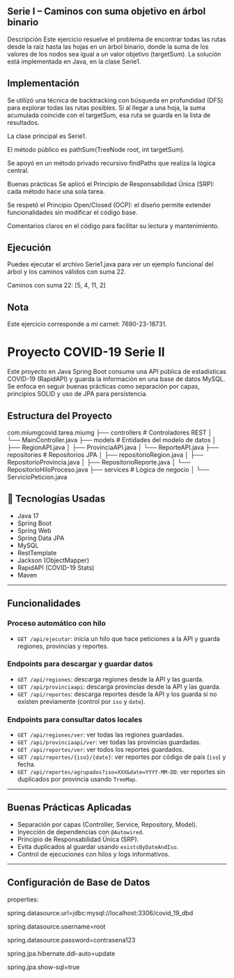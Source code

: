 ##  Serie I – Caminos con suma objetivo en árbol binario
Descripción
Este ejercicio resuelve el problema de encontrar todas las rutas desde la raíz hasta las hojas en un árbol binario, donde la suma de los valores de los nodos sea igual a un valor objetivo (targetSum). La solución está implementada en Java, en la clase Serie1.

##  Implementación
Se utilizó una técnica de backtracking con búsqueda en profundidad (DFS) para explorar todas las rutas posibles. Si al llegar a una hoja, la suma acumulada coincide con el targetSum, esa ruta se guarda en la lista de resultados.

La clase principal es Serie1.

El método público es pathSum(TreeNode root, int targetSum).

Se apoyó en un método privado recursivo findPaths que realiza la lógica central.

Buenas prácticas
Se aplicó el Principio de Responsabilidad Única (SRP): cada método hace una sola tarea.

Se respetó el Principio Open/Closed (OCP): el diseño permite extender funcionalidades sin modificar el código base.

Comentarios claros en el código para facilitar su lectura y mantenimiento.

##  Ejecución
Puedes ejecutar el archivo Serie1.java para ver un ejemplo funcional del árbol y los caminos válidos con suma 22.

Caminos con suma 22:
[5, 4, 11, 2]
##  Nota
Este ejercicio corresponde a mi carnet: 7690-23-18731.

# Proyecto COVID-19 Serie ll

Este proyecto en Java Spring Boot consume una API pública de estadísticas COVID-19 (RapidAPI) y guarda la información en una base de datos MySQL. Se enfoca en seguir buenas prácticas como separación por capas, principios SOLID y uso de JPA para persistencia.



##  Estructura del Proyecto

com.miumgcovid.tarea.miumg
├── controllers # Controladores REST
│ └── MainController.java
├── models # Entidades del modelo de datos
│ ├── RegionAPI.java
│ ├── ProvinciaAPI.java
│ └── ReporteAPI.java
├── repositories # Repositorios JPA
│ ├── repositorioRegion.java
│ ├── RepositorioProvincia.java
│ ├── RepositorioReporte.java
│ └── RepositorioHiloProceso.java
├── services # Lógica de negocio
│ └── ServicioPeticion.java





## 🔧 Tecnologías Usadas

- Java 17
- Spring Boot
- Spring Web
- Spring Data JPA
- MySQL
- RestTemplate
- Jackson (ObjectMapper)
- RapidAPI (COVID-19 Stats)
- Maven

---

##  Funcionalidades

###  Proceso automático con hilo
- `GET /api/ejecutar`: inicia un hilo que hace peticiones a la API y guarda regiones, provincias y reportes.

###  Endpoints para descargar y guardar datos
- `GET /api/regiones`: descarga regiones desde la API y las guarda.
- `GET /api/provinciaapi`: descarga provincias desde la API y las guarda.
- `GET /api/reportes`: descarga reportes desde la API y los guarda si no existen previamente (control por `iso` y `date`).

###  Endpoints para consultar datos locales
- `GET /api/regiones/ver`: ver todas las regiones guardadas.
- `GET /api/provinciaapi/ver`: ver todas las provincias guardadas.
- `GET /api/reportes/ver`: ver todos los reportes guardados.
- `GET /api/reportes/{iso}/{date}`: ver reportes por código de país (`iso`) y fecha.
- `GET /api/reportes/agrupados?iso=XXX&date=YYYY-MM-DD`: ver reportes sin duplicados por provincia usando `TreeMap`.

---

##  Buenas Prácticas Aplicadas

- Separación por capas (Controller, Service, Repository, Model).
- Inyección de dependencias con `@Autowired`.
- Principio de Responsabilidad Única (SRP).
- Evita duplicados al guardar usando `existsByDateAndIso`.
- Control de ejecuciones con hilos y logs informativos.

---

## Configuración de Base de Datos


properties:

spring.datasource.url=jdbc:mysql://localhost:3306/covid_19_dbd

spring.datasource.username=root

spring.datasource.password=contrasena123

spring.jpa.hibernate.ddl-auto=update

spring.jpa.show-sql=true

